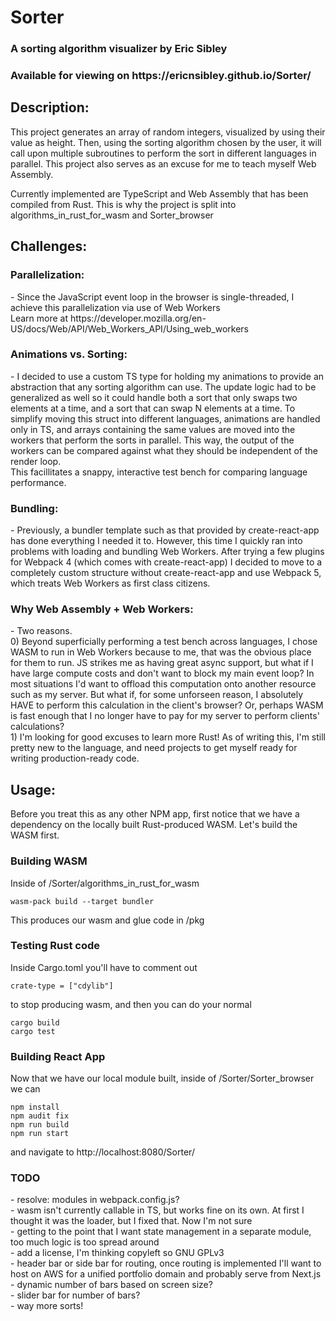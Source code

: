 <h1>Sorter</h1>

<h3>A sorting algorithm visualizer by Eric Sibley</h3>
<h3>Available for viewing on https://ericnsibley.github.io/Sorter/</h3>

<h2>Description:</h2>
<p>This project generates an array of random integers, visualized by using their value as height. Then, using the sorting algorithm chosen by the user, it will call upon multiple subroutines to perform the sort in different languages in parallel. This project also serves as an excuse for me to teach myself Web Assembly.</p>
<p>Currently implemented are TypeScript and Web Assembly that has been compiled from Rust. This is why the project is split into algorithms_in_rust_for_wasm and Sorter_browser</p>

<h2>Challenges:</h2>
<h3>Parallelization:</h3>
<p>- Since the JavaScript event loop in the browser is single-threaded, I achieve this parallelization via use of Web Workers <br>
Learn more at https://developer.mozilla.org/en-US/docs/Web/API/Web_Workers_API/Using_web_workers</p>
<h3>Animations vs. Sorting:</h3>
<p>- I decided to use a custom TS type for holding my animations to provide an abstraction that any sorting algorithm can use. The update logic had to be generalized as well so it could handle both a sort that only swaps two elements at a time, and a sort that can swap N elements at a time. To simplify moving this struct into different languages, animations are handled only in TS, and arrays containing the same values are moved into the workers that perform the sorts in parallel. This way, the output of the workers can be compared against what they should be independent of the render loop.  <br>
This facillitates a snappy, interactive test bench for comparing language performance.</p>
<h3>Bundling:</h3>
<p>- Previously, a bundler template such as that provided by create-react-app has done everything I needed it to. However, this time I quickly ran into problems with loading and bundling Web Workers. After trying a few plugins for Webpack 4 (which comes with create-react-app) I decided to move to a completely custom structure without create-react-app and use Webpack 5, which treats Web Workers as first class citizens.</p>
<h3>Why Web Assembly + Web Workers:</h3>
<p>- Two reasons. <br />
0) Beyond superficially performing a test bench across languages, I chose WASM to run in Web Workers because to me, that was the obvious place for them to run. JS strikes me as having great async support, but what if I have large compute costs and don't want to block my main event loop? In most situations I'd want to offload this computation onto another resource such as my server. But what if, for some unforseen reason, I absolutely HAVE to perform this calculation in the client's browser? Or, perhaps WASM is fast enough that I no longer have to pay for my server to perform clients' calculations? <br />
1) I'm looking for good excuses to learn more Rust! As of writing this, I'm still pretty new to the language, and need projects to get myself ready for writing production-ready code.
</p>

<h2>Usage:</h2>
<p>Before you treat this as any other NPM app, first notice that we have a dependency on the locally built Rust-produced WASM. Let's build the WASM first.</p>

<h3>Building WASM</h3>
<p>Inside of /Sorter/algorithms_in_rust_for_wasm

```
wasm-pack build --target bundler
```

This produces our wasm and glue code in /pkg
</p>
<h3>Testing Rust code</h3>
<p>Inside Cargo.toml you'll have to comment out 

```
crate-type = ["cdylib"]
```

to stop producing wasm, and then you can do your normal 

```
cargo build
cargo test
```
</p>
<h3>Building React App</h3>
<p>
Now that we have our local module built, inside of /Sorter/Sorter_browser we can 

```
npm install
npm audit fix
npm run build
npm run start
```

and navigate to http://localhost:8080/Sorter/
</p>

<h3>TODO</h3>
    - resolve: modules in webpack.config.js? 
    <br>
    - wasm isn't currently callable in TS, but works fine on its own. At first I thought it was the loader, but I fixed that. Now I'm not sure 
    <br>
    - getting to the point that I want state management in a separate module, too much logic is too spread around
    <br>
    - add a license, I'm thinking copyleft so GNU GPLv3
    <br>
    - header bar or side bar for routing, once routing is implemented I'll want to host on AWS for a unified portfolio domain and probably serve from Next.js
    <br>
    - dynamic number of bars based on screen size? 
    <br>
    - slider bar for number of bars? 
    <br>
    - way more sorts! 
